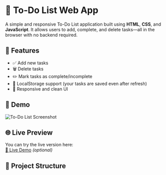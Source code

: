 # 📝 To-Do List Web App

A simple and responsive To-Do List application built using **HTML**, **CSS**, and **JavaScript**. It allows users to add, complete, and delete tasks—all in the browser with no backend required.

## 🚀 Features

- ✅ Add new tasks
- 🗑️ Delete tasks
- ✏️ Mark tasks as complete/incomplete
- 💾 LocalStorage support (your tasks are saved even after refresh)
- 🎨 Responsive and clean UI

## 📸 Demo

![To-Do List Screenshot](screenshot.png)

## 🌐 Live Preview

You can try the live version here:  
[🔗 Live Demo](https://your-live-link-here.com) *(optional)*

## 📁 Project Structure

